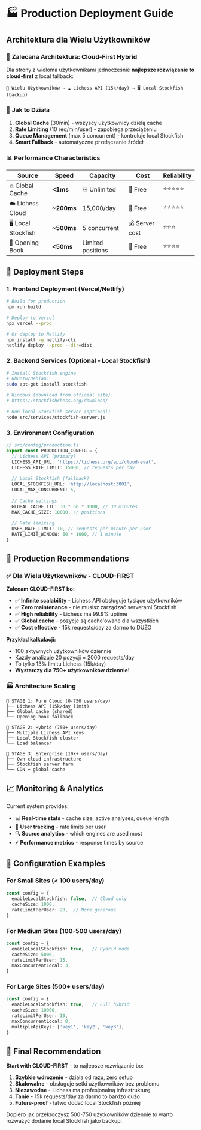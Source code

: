 # 🏭 Production Deployment Guide

## Architektura dla Wielu Użytkowników

### 🎯 **Zalecana Architektura: Cloud-First Hybrid**

Dla strony z wieloma użytkownikami jednocześnie **najlepsze rozwiązanie to cloud-first** z local fallback:

```
👥 Wielu Użytkowników → ☁️ Lichess API (15k/day) → 🖥️ Local Stockfish (backup)
```

### 🔄 **Jak to Działa**

1. **Global Cache** (30min) - wszyscy użytkownicy dzielą cache
2. **Rate Limiting** (10 req/min/user) - zapobiega przeciążeniu  
3. **Queue Management** (max 5 concurrent) - kontroluje local Stockfish
4. **Smart Fallback** - automatyczne przełączanie źródeł

### 📊 **Performance Characteristics**

| Source | Speed | Capacity | Cost | Reliability |
|--------|-------|----------|------|------------|
| 🔥 Global Cache | **<1ms** | ♾️ Unlimited | 💚 Free | ⭐⭐⭐⭐⭐ |
| ☁️ Lichess Cloud | **~200ms** | 15,000/day | 💚 Free | ⭐⭐⭐⭐⭐ |
| 🖥️ Local Stockfish | **~500ms** | 5 concurrent | 💰 Server cost | ⭐⭐⭐ |
| 📖 Opening Book | **<50ms** | Limited positions | 💚 Free | ⭐⭐⭐⭐ |

## 🚀 Deployment Steps

### 1. **Frontend Deployment** (Vercel/Netlify)

```bash
# Build for production
npm run build

# Deploy to Vercel
npx vercel --prod

# Or deploy to Netlify
npm install -g netlify-cli
netlify deploy --prod --dir=dist
```

### 2. **Backend Services** (Optional - Local Stockfish)

```bash
# Install Stockfish engine
# Ubuntu/Debian:
sudo apt-get install stockfish

# Windows (download from official site):
# https://stockfishchess.org/download/

# Run local Stockfish server (optional)
node src/services/stockfish-server.js
```

### 3. **Environment Configuration**

```typescript
// src/config/production.ts
export const PRODUCTION_CONFIG = {
  // Lichess API (primary)
  LICHESS_API_URL: 'https://lichess.org/api/cloud-eval',
  LICHESS_RATE_LIMIT: 15000, // requests per day
  
  // Local Stockfish (fallback)  
  LOCAL_STOCKFISH_URL: 'http://localhost:3001',
  LOCAL_MAX_CONCURRENT: 5,
  
  // Cache settings
  GLOBAL_CACHE_TTL: 30 * 60 * 1000, // 30 minutes
  MAX_CACHE_SIZE: 10000, // positions
  
  // Rate limiting
  USER_RATE_LIMIT: 10, // requests per minute per user
  RATE_LIMIT_WINDOW: 60 * 1000, // 1 minute
}
```

## 🎯 **Production Recommendations**

### ✅ **Dla Wielu Użytkowników - CLOUD-FIRST**

**Zalecam CLOUD-FIRST bo:**
- ✅ **Infinite scalability** - Lichess API obsługuje tysiące użytkowników
- ✅ **Zero maintenance** - nie musisz zarządzać serverami Stockfish
- ✅ **High reliability** - Lichess ma 99.9% uptime
- ✅ **Global cache** - pozycje są cache'owane dla wszystkich
- ✅ **Cost effective** - 15k requests/day za darmo to DUŻO

**Przykład kalkulacji:**
- 100 aktywnych użytkowników dziennie
- Każdy analizuje 20 pozycji = 2000 requests/day
- To tylko 13% limitu Lichess (15k/day)
- **Wystarczy dla 750+ użytkowników dziennie!**

### 🏭 **Architecture Scaling**

```
🚀 STAGE 1: Pure Cloud (0-750 users/day)
├── Lichess API (15k/day limit)
├── Global cache (shared)  
└── Opening book fallback

🚀 STAGE 2: Hybrid (750+ users/day)
├── Multiple Lichess API keys 
├── Local Stockfish cluster
└── Load balancer

🚀 STAGE 3: Enterprise (10k+ users/day)
├── Own cloud infrastructure
├── Stockfish server farm
└── CDN + global cache
```

## 📈 **Monitoring & Analytics**

Current system provides:
- 📊 **Real-time stats** - cache size, active analyses, queue length
- 👥 **User tracking** - rate limits per user
- 🔍 **Source analytics** - which engines are used most
- ⚡ **Performance metrics** - response times by source

## 🔧 **Configuration Examples**

### For Small Sites (< 100 users/day)
```typescript
const config = {
  enableLocalStockfish: false,  // Cloud only
  cacheSize: 1000,
  rateLimitPerUser: 20,  // More generous
}
```

### For Medium Sites (100-500 users/day)  
```typescript  
const config = {
  enableLocalStockfish: true,   // Hybrid mode
  cacheSize: 5000,
  rateLimitPerUser: 15,
  maxConcurrentLocal: 3,
}
```

### For Large Sites (500+ users/day)
```typescript
const config = {
  enableLocalStockfish: true,   // Full hybrid
  cacheSize: 10000,  
  rateLimitPerUser: 10,
  maxConcurrentLocal: 8,
  multipleApiKeys: ['key1', 'key2', 'key3'],
}
```

## 🎯 **Final Recommendation**

**Start with CLOUD-FIRST** - to najlepsze rozwiązanie bo:

1. **Szybkie wdrożenie** - działa od razu, zero setup
2. **Skalowalne** - obsługuje setki użytkowników bez problemu  
3. **Niezawodne** - Lichess ma profesjonalną infrastrukturę
4. **Tanie** - 15k requests/day za darmo to bardzo dużo
5. **Future-proof** - łatwo dodać local Stockfish później

Dopiero jak przekroczysz 500-750 użytkowników dziennie to warto rozważyć dodanie local Stockfish jako backup.